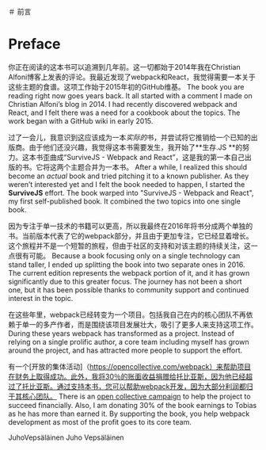 ＃ 前言
# Preface

你正在阅读的这本书可以追溯到几年前。这一切都始于2014年我在Christian Alfoni博客上发表的评论。我最近发现了webpack和React，我觉得需要一本关于这些主题的食谱。这项工作始于2015年初的GitHub维基。
The book you are reading right now goes years back. It all started with a comment I made on Christian Alfoni’s blog in 2014. I had recently discovered webpack and React, and I felt there was a need for a cookbook about the topics. The work began with a GitHub wiki in early 2015.

过了一会儿，我意识到这应该成为一本*实际的*书，并尝试将它推销给一个已知的出版商。由于他们还没兴趣，我觉得这本书需要发生，我开始了**生存.JS **的努力。这本书歪曲成“SurviveJS  -  Webpack and React”，这是我的第一本自己出版的书。它将这两个主题合并为一本书。
After a while, I realized this should become an *actual* book and tried pitching it to a known publisher. As they weren’t interested yet and I felt the book needed to happen, I started the **SurviveJS** effort. The book warped into "SurviveJS - Webpack and React", my first self-published book. It combined the two topics into one single book.

因为专注于单一技术的书籍可以更高，所以我最终在2016年将书分成两个单独的书。当前版本代表了它的webpack部分，并且由于更加专注，它已经显着增长。这个旅程并不是一个短暂的旅程，但由于社区的支持和对该主题的持续关注，这一点很有可能。
Because a book focusing only on a single technology can stand taller, I ended up splitting the book into two separate ones in 2016. The current edition represents the webpack portion of it, and it has grown significantly due to this greater focus. The journey has not been a short one, but it has been possible thanks to community support and continued interest in the topic.

在这些年里，webpack已经转变为一个项目。包括我自己在内的核心团队不再依赖于单一的多产作者，而是围绕该项目发展壮大，吸引了更多人来支持这项工作。
During these years webpack has transformed as a project. Instead of relying on a single prolific author, a core team including myself has grown around the project, and has attracted more people to support the effort.

有一个[开放的集体活动]（https://opencollective.com/webpack）来帮助项目在财务上取得成功。此外，我将30％的账面收益捐赠给托比亚斯，因为他已经超过了托比亚斯。通过支持本书，您可以帮助webpack开发，因为大部分利润都归于其核心团队。
There is an [open collective campaign](https://opencollective.com/webpack) to help the project to succeed financially. Also, I am donating 30% of the book earnings to Tobias as he has more than earned it. By supporting the book, you help webpack development as most of the profit goes to its core team.

JuhoVepsäläinen
Juho Vepsäläinen

